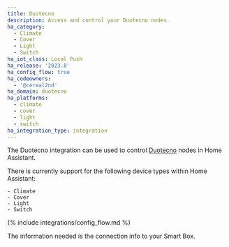 ```yaml
---
title: Duotecno
description: Access and control your Duotecno nodes.
ha_category:
  - Climate
  - Cover
  - Light
  - Switch
ha_iot_class: Local Push
ha_release: '2023.8'
ha_config_flow: true
ha_codeowners:
  - '@cereal2nd'
ha_domain: duotecno
ha_platforms:
  - climate
  - cover
  - light
  - switch
ha_integration_type: integration
---
```


The Duotecno integration can be used to control [Duotecno](https://www.duotecno.be/) nodes in Home Assistant.

There is currently support for the following device types within Home Assistant:

    - Climate
    - Cover
    - Light
    - Switch


{% include integrations/config_flow.md %}

The information needed is the connection info to your Smart Box.
